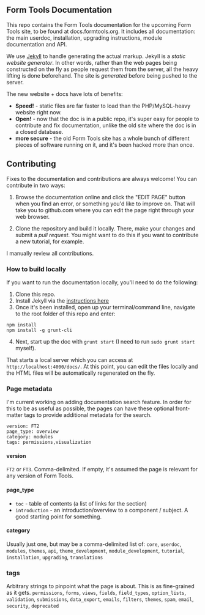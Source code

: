 ## Form Tools Documentation

This repo contains the Form Tools documentation for the upcoming Form Tools site, to be found at docs.formtools.org. It 
includes all documentation: the main userdoc, installation, upgrading instructions, module documentation and API.

We use [Jekyll](http://jekyllrb.com/) to handle generating the actual markup. Jekyll is a *static website generator*. 
In other words, rather than the web pages being constructed on the fly as people request them from the server, all the 
heavy lifting is done beforehand. The site is *generated* before being pushed to the server. 

The new website + docs have lots of benefits:
- **Speed!** - static files are far faster to load than the PHP/MySQL-heavy website right now. 
- **Open!** - now that the doc is in a public repo, it's super easy for people to contribute and fix documentation,
unlike the old site where the doc is in a closed database.
- **more secure** - the old Form Tools site has a whole bunch of different pieces of software running on it, 
and it's been hacked more than once.


## Contributing

Fixes to the documentation and contributions are always welcome! You can contribute in two ways:

1. Browse the documentation online and click the "EDIT PAGE" button when you find an error, or something you'd like to
improve on. That will take you to github.com where you can edit the page right through your web browser.

2. Clone the repository and build it locally. There, make your changes and submit a *pull request*. You might want to 
do this if you want to contribute a new tutorial, for example.

I manually review all contributions.


### How to build locally

If you want to run the documentation locally, you'll need to do the following:

1. Clone this repo.
2. Install Jekyll via the [instructions here](http://jekyllrb.com/docs/installation/)
3. Once it's been installed, open up your terminal/command line, navigate to the root folder of this repo and enter:
```
npm install 
npm install -g grunt-cli
```

4. Next, start up the doc with `grunt start` (I need to run `sudo grunt start` myself).

That starts a local server which you can access at `http://localhost:4000/docs/`. At this point, you can edit the files
locally and the HTML files will be automatically regenerated on the fly.


### Page metadata 

I'm current working on adding documentation search feature. In order for this to be as useful as possible, the pages can
have these optional front-matter tags to provide additional metadata for the search.

```
version: FT2
page_type: overview
category: modules
tags: permissions,visualization
```

#### version
`FT2` or `FT3`. Comma-delimited. If empty, it's assumed the page is relevant for any version of Form Tools. 

#### page_type
- `toc` - table of contents (a list of links for the section)
- `introduction` - an introduction/overview to a component / subject. A good starting point for something.

#### category
Usually just one, but may be a comma-delimited list of: `core`, `userdoc`, `modules`, `themes`, `api`, `theme_development`, 
`module_development`, `tutorial`, `installation`, `upgrading`, `translations`

### tags
Arbitrary strings to pinpoint what the page is about. This is as fine-grained as it gets. 
`permissions`, `forms`, `views`, `fields`, `field_types`, `option_lists`, `validation`, `submissions`, `data_export`,
`emails`, `filters`, `themes`, `spam`, `email`, `security`, `deprecated`
